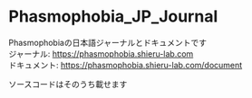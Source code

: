 # Phasmophobia_JP_Journal
Phasmophobiaの日本語ジャーナルとドキュメントです  
ジャーナル: https://phasmophobia.shieru-lab.com  
ドキュメント: https://phasmophobia.shieru-lab.com/document

ソースコードはそのうち載せます
